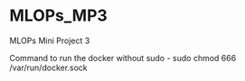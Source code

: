 # MLOPs_MP3
MLOPs Mini Project 3


Command to run the docker without sudo - sudo chmod 666 /var/run/docker.sock
